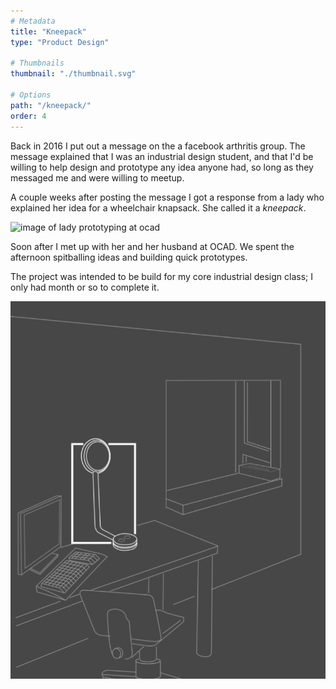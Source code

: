 ```yaml
---
# Metadata
title: "Kneepack"
type: "Product Design"

# Thumbnails
thumbnail: "./thumbnail.svg"

# Options
path: "/kneepack/"
order: 4
---
```


<article role="article">

Back in 2016 I put out a message on the a facebook arthritis group. The message explained that I was an industrial design student, and that I'd be willing to help design and prototype any idea anyone had, so long as they messaged me and were willing to meetup.

A couple weeks after posting the message I got a response from a lady who explained her idea for a wheelchair knapsack. She called it a *kneepack*.

</article>

![image of lady prototyping at ocad](images/prototypingatocad.jpg)

<article role="article">

Soon after I met up with her and her husband at OCAD. We spent the afternoon spitballing ideas and building quick prototypes.

The project was intended to be build for my core industrial design class; I only had month or so to complete it.

</article>

![Chalmers Signal illustration](images/chalmersSignalIllustration.png)
